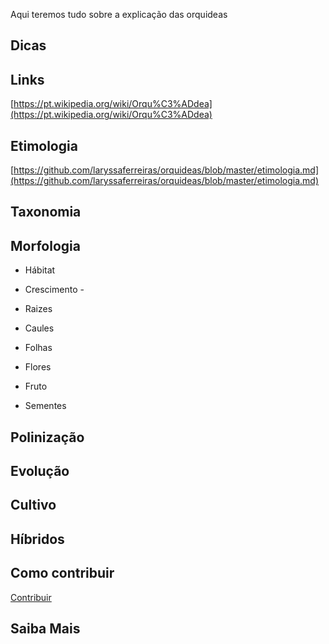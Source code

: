 Aqui teremos tudo sobre a explicação das orquideas

## Dicas

## Links
[https://pt.wikipedia.org/wiki/Orqu%C3%ADdea](https://pt.wikipedia.org/wiki/Orqu%C3%ADdea)

## Etimologia
[https://github.com/laryssaferreiras/orquideas/blob/master/etimologia.md](https://github.com/laryssaferreiras/orquideas/blob/master/etimologia.md)
## Taxonomia

## Morfologia
* Hábitat
* Crescimento - 

* Raizes
* Caules 
* Folhas
* Flores
* Fruto
* Sementes
## Polinização

## Evolução

## Cultivo

## Híbridos

## Como contribuir 
[Contribuir](https://github.com/laryssaferreiras/orquideas/blob/master/contribuir.md)

## Saiba Mais
